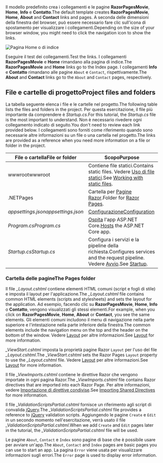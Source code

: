 <span data-ttu-id="449ec-101">Il modello predefinito crea i collegamenti e le pagine **RazorPagesMovie**, **Home**, **Info** e **Contatto**.</span><span class="sxs-lookup"><span data-stu-id="449ec-101">The default template creates **RazorPagesMovie**, **Home**, **About** and **Contact** links and pages.</span></span> <span data-ttu-id="449ec-102">A seconda delle dimensioni della finestra del browser, può essere necessario fare clic sull'icona di spostamento per visualizzare i collegamenti.</span><span class="sxs-lookup"><span data-stu-id="449ec-102">Depending on the size of your browser window, you might need to click the navigation icon to show the links.</span></span>

![Pagina Home o di indice](../../tutorials/razor-pages/razor-pages-start/_static/home2.png)

<span data-ttu-id="449ec-104">Eseguire il test dei collegamenti.</span><span class="sxs-lookup"><span data-stu-id="449ec-104">Test the links.</span></span> <span data-ttu-id="449ec-105">I collegamenti **RazorPagesMovie** e **Home** rimandano alla pagina di indice.</span><span class="sxs-lookup"><span data-stu-id="449ec-105">The **RazorPagesMovie** and **Home** links go to the Index page.</span></span> <span data-ttu-id="449ec-106">I collegamenti **Info** e **Contatto** rimandano alle pagine `About` e `Contact`, rispettivamente.</span><span class="sxs-lookup"><span data-stu-id="449ec-106">The **About** and **Contact** links go to the `About` and `Contact` pages, respectively.</span></span>

## <a name="project-files-and-folders"></a><span data-ttu-id="449ec-107">File e cartelle di progetto</span><span class="sxs-lookup"><span data-stu-id="449ec-107">Project files and folders</span></span>

<span data-ttu-id="449ec-108">La tabella seguente elenca i file e le cartelle nel progetto.</span><span class="sxs-lookup"><span data-stu-id="449ec-108">The following table lists the files and folders in the project.</span></span> <span data-ttu-id="449ec-109">Per questa esercitazione, il file più importante da comprendere è *Startup.cs*.</span><span class="sxs-lookup"><span data-stu-id="449ec-109">For this tutorial, the *Startup.cs* file is the most important to understand.</span></span> <span data-ttu-id="449ec-110">Non è necessario rivedere ogni collegamento indicato di seguito.</span><span class="sxs-lookup"><span data-stu-id="449ec-110">You don't need to review each link provided below.</span></span> <span data-ttu-id="449ec-111">I collegamenti sono forniti come riferimento quando sono necessarie altre informazioni su un file o una cartella nel progetto.</span><span class="sxs-lookup"><span data-stu-id="449ec-111">The links are provided as a reference when you need more information on a file or folder in the project.</span></span>

| <span data-ttu-id="449ec-112">File o cartella</span><span class="sxs-lookup"><span data-stu-id="449ec-112">File or folder</span></span>              | <span data-ttu-id="449ec-113">Scopo</span><span class="sxs-lookup"><span data-stu-id="449ec-113">Purpose</span></span> |
| ----------------- | ------------ | 
| <span data-ttu-id="449ec-114">wwwroot</span><span class="sxs-lookup"><span data-stu-id="449ec-114">wwwroot</span></span> | <span data-ttu-id="449ec-115">Contiene file statici.</span><span class="sxs-lookup"><span data-stu-id="449ec-115">Contains static files.</span></span> <span data-ttu-id="449ec-116">Vedere [Uso di file statici](xref:fundamentals/static-files).</span><span class="sxs-lookup"><span data-stu-id="449ec-116">See [Working with static files](xref:fundamentals/static-files).</span></span> |
| <span data-ttu-id="449ec-117">.NET</span><span class="sxs-lookup"><span data-stu-id="449ec-117">Pages</span></span> | <span data-ttu-id="449ec-118">Cartella per [Pagine Razor](xref:mvc/razor-pages/index).</span><span class="sxs-lookup"><span data-stu-id="449ec-118">Folder for [Razor Pages](xref:mvc/razor-pages/index).</span></span> | 
| <span data-ttu-id="449ec-119">*appsettings.json*</span><span class="sxs-lookup"><span data-stu-id="449ec-119">*appsettings.json*</span></span> | [<span data-ttu-id="449ec-120">Configurazione</span><span class="sxs-lookup"><span data-stu-id="449ec-120">Configuration</span></span>](xref:fundamentals/configuration/index) |
| <span data-ttu-id="449ec-121">*Program.cs*</span><span class="sxs-lookup"><span data-stu-id="449ec-121">*Program.cs*</span></span> | <span data-ttu-id="449ec-122">[Ospita](xref:fundamentals/hosting) l'app ASP.NET Core.</span><span class="sxs-lookup"><span data-stu-id="449ec-122">[Hosts](xref:fundamentals/hosting) the ASP.NET Core app.</span></span>|
| <span data-ttu-id="449ec-123">*Startup.cs*</span><span class="sxs-lookup"><span data-stu-id="449ec-123">*Startup.cs*</span></span> | <span data-ttu-id="449ec-124">Configura i servizi e la pipeline della richiesta.</span><span class="sxs-lookup"><span data-stu-id="449ec-124">Configures services and the request pipeline.</span></span> <span data-ttu-id="449ec-125">Vedere [Avvio](xref:fundamentals/startup).</span><span class="sxs-lookup"><span data-stu-id="449ec-125">See [Startup](xref:fundamentals/startup).</span></span>|

### <a name="the-pages-folder"></a><span data-ttu-id="449ec-126">Cartella delle pagine</span><span class="sxs-lookup"><span data-stu-id="449ec-126">The Pages folder</span></span>

<span data-ttu-id="449ec-127">Il file *_Layout.cshtml* contiene elementi HTML comuni (script e fogli di stile) e imposta il layout per l'applicazione.</span><span class="sxs-lookup"><span data-stu-id="449ec-127">The *_Layout.cshtml* file contains common HTML elements (scripts and stylesheets) and sets the layout for the application.</span></span> <span data-ttu-id="449ec-128">Ad esempio, facendo clic su **RazorPagesMovie**, **Home**, **Info** o **Contatto**, vengono visualizzati gli stessi elementi.</span><span class="sxs-lookup"><span data-stu-id="449ec-128">For example, when you click on **RazorPagesMovie**, **Home**, **About** or **Contact**, you see the same elements.</span></span> <span data-ttu-id="449ec-129">Gli elementi comuni includono il menu di navigazione nella parte superiore e l'intestazione nella parte inferiore della finestra.</span><span class="sxs-lookup"><span data-stu-id="449ec-129">The common elements include the navigation menu on the top and the header on the bottom of the window.</span></span> <span data-ttu-id="449ec-130">Vedere [Layout](xref:mvc/views/layout) per altre informazioni.</span><span class="sxs-lookup"><span data-stu-id="449ec-130">See [Layout](xref:mvc/views/layout) for more information.</span></span>

<span data-ttu-id="449ec-131">*_ViewStart.cshtml* imposta la proprietà pagine Razor `Layout` per l'uso del file *_Layout.cshtml*.</span><span class="sxs-lookup"><span data-stu-id="449ec-131">The *_ViewStart.cshtml* sets the Razor Pages `Layout` property to use the *_Layout.cshtml* file.</span></span> <span data-ttu-id="449ec-132">Vedere [Layout](xref:mvc/views/layout) per altre informazioni.</span><span class="sxs-lookup"><span data-stu-id="449ec-132">See [Layout](xref:mvc/views/layout) for more information.</span></span>

<span data-ttu-id="449ec-133">Il file *_ViewImports.cshtml* contiene le direttive Razor che vengono importate in ogni pagina Razor.</span><span class="sxs-lookup"><span data-stu-id="449ec-133">The *_ViewImports.cshtml* file contains Razor directives that are imported into each Razor Page.</span></span> <span data-ttu-id="449ec-134">Per altre informazioni, vedere [Importazione di direttive condivise](xref:mvc/views/layout#importing-shared-directives).</span><span class="sxs-lookup"><span data-stu-id="449ec-134">See [Importing Shared Directives](xref:mvc/views/layout#importing-shared-directives) for more information.</span></span>

<span data-ttu-id="449ec-135">Il file *_ValidationScriptsPartial.cshtml* fornisce un riferimento agli script di convalida [jQuery](https://jquery.com/).</span><span class="sxs-lookup"><span data-stu-id="449ec-135">The *_ValidationScriptsPartial.cshtml* file provides a reference to [jQuery](https://jquery.com/) validation scripts.</span></span> <span data-ttu-id="449ec-136">Aggiungendo le pagine `Create` e `Edit` in un secondo momento nell'esercitazione, verrà usato il file *_ValidationScriptsPartial.cshtml*.</span><span class="sxs-lookup"><span data-stu-id="449ec-136">When we add `Create` and `Edit` pages later in the tutorial, the *_ValidationScriptsPartial.cshtml* file will be used.</span></span>

<span data-ttu-id="449ec-137">Le pagine `About`, `Contact` e `Index` sono pagine di base che è possibile usare per avviare un'app.</span><span class="sxs-lookup"><span data-stu-id="449ec-137">The `About`, `Contact` and `Index` pages are basic pages you can use to start an app.</span></span> <span data-ttu-id="449ec-138">La pagina `Error` viene usata per visualizzare informazioni sugli errori.</span><span class="sxs-lookup"><span data-stu-id="449ec-138">The `Error` page is used to display error information.</span></span>